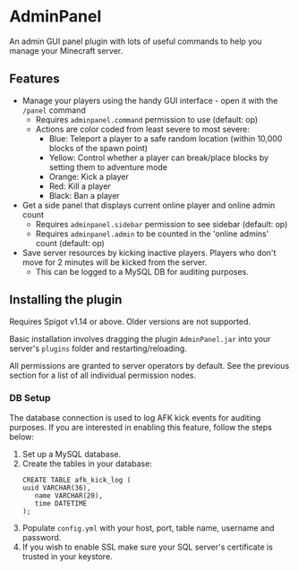 # AdminPanel

An admin GUI panel plugin with lots of useful commands to help you manage your Minecraft server.

## Features

* Manage your players using the handy GUI interface - open it with the `/panel` command
    * Requires `adminpanel.command` permission to use (default: op)
    * Actions are color coded from least severe to most severe:
        * Blue: Teleport a player to a safe random location (within 10,000 blocks of the spawn point)
        * Yellow: Control whether a player can break/place blocks by setting them to adventure mode
        * Orange: Kick a player
        * Red: Kill a player
        * Black: Ban a player
* Get a side panel that displays current online player and online admin count
    * Requires `adminpanel.sidebar` permission to see sidebar (default: op)
    * Requires `adminpanel.admin` to be counted in the 'online admins' count (default: op)
* Save server resources by kicking inactive players. Players who don't move for 2 minutes will be kicked from the server.
    * This can be logged to a MySQL DB for auditing purposes.

## Installing the plugin

Requires Spigot v1.14 or above. Older versions are not supported.

Basic installation involves dragging the plugin `AdminPanel.jar` into your server's `plugins` folder and restarting/reloading.

All permissions are granted to server operators by default.
See the previous section for a list of all individual permission nodes.

### DB Setup

The database connection is used to log AFK kick events for auditing purposes.
If you are interested in enabling this feature, follow the steps below:

1. Set up a MySQL database.
2. Create the tables in your database:
    ```mysql
    CREATE TABLE afk_kick_log (
    uuid VARCHAR(36),
       name VARCHAR(20),
       time DATETIME
    );
    ```
3. Populate `config.yml` with your host, port, table name, username and password.
4. If you wish to enable SSL make sure your SQL server's certificate is trusted in your keystore.
